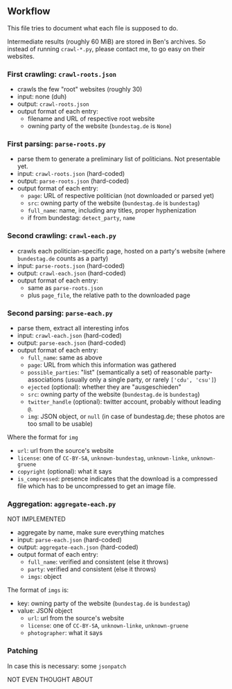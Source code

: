 ## Workflow

This file tries to document what each file is supposed to do.

Intermediate results (roughly 60 MiB) are stored in Ben's archives.
So instead of running `crawl-*.py`, please contact me,
to go easy on their websites.

### First crawling: `crawl-roots.json`

- crawls the few "root" websites (roughly 30)
- input: none (duh)
- output: `crawl-roots.json`
- output format of each entry:
  - filename and URL of respective root website
  - owning party of the website (`bundestag.de` is `None`)

### First parsing: `parse-roots.py`

- parse them to generate a preliminary list of politicians.  Not presentable yet.
- input: `crawl-roots.json` (hard-coded)
- output: `parse-roots.json` (hard-coded)
- output format of each entry:
  - `page`: URL of respective politician (not downloaded or parsed yet)
  - `src`: owning party of the website (`bundestag.de` is `bundestag`)
  - `full_name`: name, including any titles, proper hyphenization
  - if from bundestag: `detect_party`, `name`

### Second crawling: `crawl-each.py`

- crawls each politician-specific page, hosted on a party's website (where `bundestag.de` counts as a party)
- input: `parse-roots.json` (hard-coded)
- output: `crawl-each.json` (hard-coded)
- output format of each entry:
  - same as `parse-roots.json`
  - plus `page_file`, the relative path to the downloaded page

### Second parsing: `parse-each.py`

- parse them, extract all interesting infos
- input: `crawl-each.json` (hard-coded)
- output: `parse-each.json` (hard-coded)
- output format of each entry:
  - `full_name`: same as above
  - `page`: URL from which this information was gathered
  - `possible_parties`: "list" (semantically a set) of reasonable
    party-associations (usually only a single party, or rarely `['cdu', 'csu']`)
  - `ejected` (optional): whether they are "ausgeschieden"
  - `src`: owning party of the website (`bundestag.de` is `bundestag`)
  - `twitter_handle` (optional): twitter account, probably without leading `@`.
  - `img`: JSON object, or `null` (in case of bundestag.de;
    these photos are too small to be usable)

Where the format for `img`
  - `url`: url from the source's website
  - `license`: one of `CC-BY-SA`, `unknown-bundestag`, `unknown-linke`, `unknown-gruene`
  - `copyright` (optional): what it says
  - `is_compressed`: presence indicates that the download is a compressed file which
    has to be uncompressed to get an image file.

### Aggregation: `aggregate-each.py`

NOT IMPLEMENTED

- aggregate by name, make sure everything matches
- input: `parse-each.json` (hard-coded)
- output: `aggregate-each.json` (hard-coded)
- output format of each entry:
  - `full_name`: verified and consistent (else it throws)
  - `party`: verified and consistent (else it throws)
  - `imgs`: object
  
The format of `imgs` is:
- key: owning party of the website (`bundestag.de` is `bundestag`)
- value: JSON object
  - `url`: url from the source's website
  - `license`: one of `CC-BY-SA`, `unknown-linke`, `unknown-gruene`
  - `photographer`: what it says

### Patching

In case this is necessary: some `jsonpatch`

NOT EVEN THOUGHT ABOUT